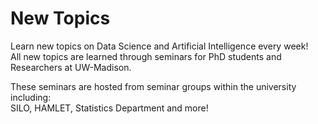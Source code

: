 # New Topics

Learn new topics on Data Science and Artificial Intelligence every week!\
All new topics are learned through seminars for PhD students and Researchers at UW-Madison.

These seminars are hosted from seminar groups within the university including:\
SILO, HAMLET, Statistics Department and more!
